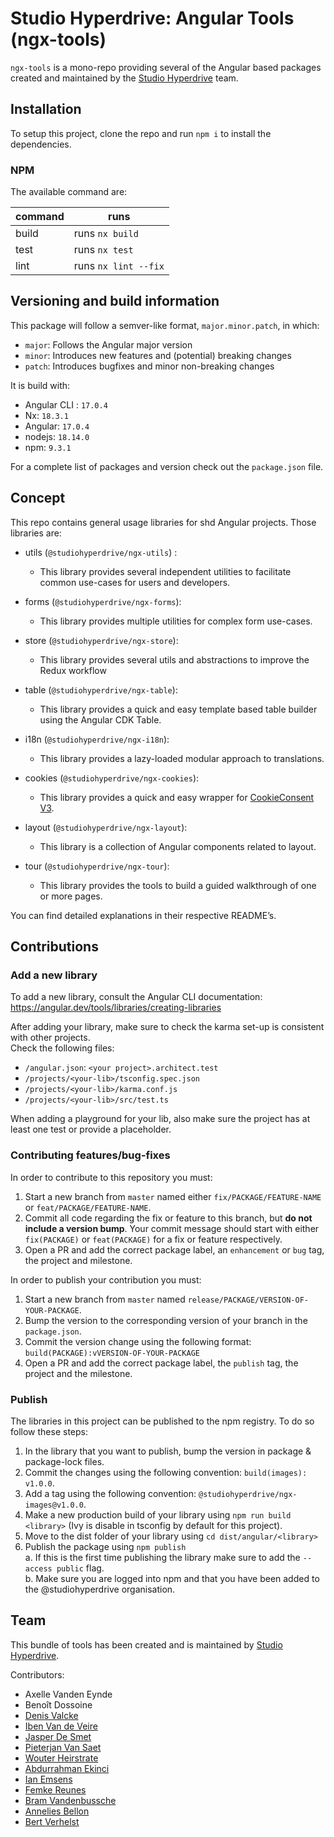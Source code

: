 # Studio Hyperdrive: Angular Tools (ngx-tools)

`ngx-tools` is a mono-repo providing several of the Angular based packages created and maintained by the [Studio Hyperdrive](https://studiohyperdrive.be/) team.

## Installation

To setup this project, clone the repo and run `npm i` to install the dependencies.

### NPM

The available command are:

| command | runs                 |
| ------- | -------------------- |
| build   | runs `nx build`      |
| test    | runs `nx test`       |
| lint    | runs `nx lint --fix` |


## Versioning and build information

This package will follow a semver-like format, `major.minor.patch`, in which:

- `major`: Follows the Angular major version
- `minor`: Introduces new features and (potential) breaking changes
- `patch`: Introduces bugfixes and minor non-breaking changes

It is build with:

-   Angular CLI : `17.0.4`
-   Nx: `18.3.1`
-   Angular: `17.0.4`
-   nodejs: `18.14.0`
-   npm: `9.3.1`

For a complete list of packages and version check out the `package.json` file.


## Concept

This repo contains general usage libraries for shd Angular projects. Those libraries are:

-   utils (`@studiohyperdrive/ngx-utils`) :

    -   This library provides several independent utilities to facilitate common use-cases for users and developers.

-   forms (`@studiohyperdrive/ngx-forms`):

    -   This library provides multiple utilities for complex form use-cases.

-   store (`@studiohyperdrive/ngx-store`):

    -   This library provides several utils and abstractions to improve the Redux workflow

-   table (`@studiohyperdrive/ngx-table`):

    -   This library provides a quick and easy template based table builder using the Angular CDK Table.

-   i18n (`@studiohyperdrive/ngx-i18n`):

    -   This library provides a lazy-loaded modular approach to translations.

-   cookies (`@studiohyperdrive/ngx-cookies`):

    -   This library provides a quick and easy wrapper for [CookieConsent V3](https://cookieconsent.orestbida.com).

-   layout (`@studiohyperdrive/ngx-layout`):

    -   This library is a collection of Angular components related to layout.

-   tour (`@studiohyperdrive/ngx-tour`):
    -   This library provides the tools to build a guided walkthrough of one or more pages.

You can find detailed explanations in their respective README’s.

## Contributions

### Add a new library

To add a new library, consult the Angular CLI documentation:
https://angular.dev/tools/libraries/creating-libraries

After adding your library, make sure to check the karma set-up is consistent with other projects.  
Check the following files:

-   `/angular.json`: `<your project>.architect.test`
-   `/projects/<your-lib>/tsconfig.spec.json`
-   `/projects/<your-lib>/karma.conf.js`
-   `/projects/<your-lib>/src/test.ts`

When adding a playground for your lib, also make sure the project has at least one test or provide a placeholder.

### Contributing features/bug-fixes

In order to contribute to this repository you must:

1. Start a new branch from `master` named either `fix/PACKAGE/FEATURE-NAME` or `feat/PACKAGE/FEATURE-NAME`.
2. Commit all code regarding the fix or feature to this branch, but **do not include a version bump**. Your commit message should start with either `fix(PACKAGE)` or `feat(PACKAGE)` for a fix or feature respectively.
3. Open a PR and add the correct package label, an `enhancement` or `bug` tag, the project and milestone.

In order to publish your contribution you must:

1. Start a new branch from `master` named `release/PACKAGE/VERSION-OF-YOUR-PACKAGE`.
2. Bump the version to the corresponding version of your branch in the `package.json`.
3. Commit the version change using the following format: `build(PACKAGE):vVERSION-OF-YOUR-PACKAGE`
4. Open a PR and add the correct package label, the `publish` tag, the project and the milestone.


### Publish

The libraries in this project can be published to the npm registry. To do so follow these steps:

1. In the library that you want to publish, bump the version in package & package-lock files.
2. Commit the changes using the following convention: `build(images): v1.0.0`.
3. Add a tag using the following convention: `@studiohyperdrive/ngx-images@v1.0.0`.
4. Make a new production build of your library using `npm run build <library>` (Ivy is disable in tsconfig by default for this project).
5. Move to the dist folder of your library using `cd dist/angular/<library>`
6. Publish the package using `npm publish`  
   a. If this is the first time publishing the library make sure to add the `--access public` flag.  
   b. Make sure you are logged into npm and that you have been added to the @studiohyperdrive organisation.

## Team

This bundle of tools has been created and is maintained by [Studio Hyperdrive](https://studiohyperdrive.be).

Contributors:

-   Axelle Vanden Eynde
-   Benoît Dossoine
-   [Denis Valcke](https://github.com/DenisValcke)
-   [Iben Van de Veire](https://github.com/IbenTesara)
-   [Jasper De Smet](https://github.com/jsprds)
-   [Pieterjan Van Saet](https://github.com/HybridFox)
-   [Wouter Heirstrate](https://github.com/WHeirstrate)
-   [Abdurrahman Ekinci](https://github.com/ekincia)
-   [Ian Emsens](https://github.com/ian-emsens-shd)
-   [Femke Reunes](https://github.com/reunefe)
-   [Bram Vandenbussche](https://github.com/SHDBramVandenbussche)
-   [Annelies Bellon](https://github.com/AnneliesB)
-   [Bert Verhelst](https://github.com/bertyhell)
